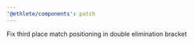 ```yaml
---
'@ethlete/components': patch
---
```


Fix third place match positioning in double elimination bracket
